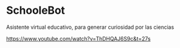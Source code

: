 # SchooleBot
Asistente virtual educativo, para generar curiosidad por las ciencias 

https://www.youtube.com/watch?v=ThDHQAJ6S9c&t=27s
